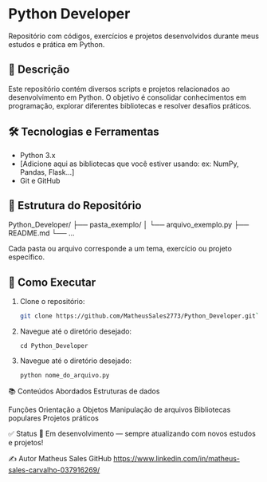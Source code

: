 # Python Developer

Repositório com códigos, exercícios e projetos desenvolvidos durante meus estudos e prática em Python.

## 📌 Descrição

Este repositório contém diversos scripts e projetos relacionados ao desenvolvimento em Python. O objetivo é consolidar conhecimentos em programação, explorar diferentes bibliotecas e resolver desafios práticos.

## 🛠️ Tecnologias e Ferramentas

- Python 3.x
- [Adicione aqui as bibliotecas que você estiver usando: ex: NumPy, Pandas, Flask...]
- Git e GitHub

## 📂 Estrutura do Repositório

Python_Developer/
├── pasta_exemplo/
│   └── arquivo_exemplo.py
├── README.md
└── ...


Cada pasta ou arquivo corresponde a um tema, exercício ou projeto específico.

## 🚀 Como Executar

1. Clone o repositório:
   ```bash
   git clone https://github.com/MatheusSales2773/Python_Developer.git```
2. Navegue até o diretório desejado:
   ```
   cd Python_Developer
3. Navegue até o diretório desejado:
   ```bash
   python nome_do_arquivo.py

📚 Conteúdos Abordados
Estruturas de dados

Funções
Orientação a Objetos
Manipulação de arquivos
Bibliotecas populares
Projetos práticos

✅ Status
📖 Em desenvolvimento — sempre atualizando com novos estudos e projetos!

✍️ Autor
Matheus Sales
GitHub
https://www.linkedin.com/in/matheus-sales-carvalho-037916269/
